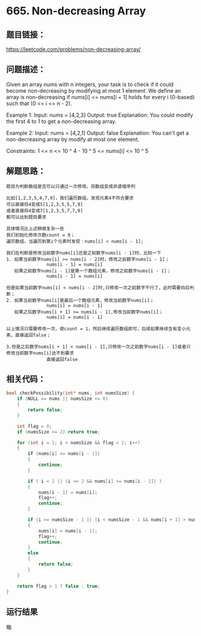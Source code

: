 # 665. Non-decreasing Array

## 题目链接：

https://leetcode.com/problems/non-decreasing-array/

## 问题描述：

Given an array nums with n integers, your task is to check if it could become non-decreasing by modifying at most 1 element.
We define an array is non-decreasing if nums[i] <= nums[i + 1] holds for every i (0-based) such that (0 <= i <= n - 2).

Example 1:
    Input: nums = [4,2,3]
    Output: true
    Explanation: You could modify the first 4 to 1 to get a non-decreasing array.

Example 2:
    Input: nums = [4,2,1]
    Output: false
    Explanation: You can't get a non-decreasing array by modify at most one element.

Constraints:
    1 <= n <= 10 ^ 4
    - 10 ^ 5 <= nums[i] <= 10 ^ 5
  
## 解题思路：

    题目为判断数组是否可以只通过一次修改，将数组变成非递增序列
    
    比如[1,2,3,5,4,7,9]，我们遍历数组，发现元素4不符合要求
    可以直接将4变成5[1,2,3,5,5,7,9]
    或者直接将4变成7[1,2,3,5,7,7,9]
    都可以达到题目要求
    
    具体情况比上述稍微复杂一些
    我们初始化修改次数count = 0；
    遍历数组，当遍历到第i个元素时发现：nums[i] < nums[i - 1];
    
    我们在判断是修改当前数字nums[i]还是之前数字nums[i - 1]时，比较一下
    1. 如果当前数字nums[i] >= nums[i - 2]时，修改之前数字nums[i - 1]；
                   nums[i - 1] = nums[i]
       如果之前数字nums[i - 1]是第一个数组元素，修改之前数字nums[i - 1]；
                   nums[i - 1] = nums[i]
    
    但是如果当前数字nums[i] < nums[i - 2]时,只修改一次之前数字不行了，此时需要向后判断；
    2. 如果当前数字nums[i]是最后一个数组元素，修改当前数字nums[i]；
                   nums[i] = nums[i - 1]
       如果之后数字nums[i + 1] >= nums[i - 1],修改当前数字nums[i]；
                   nums[i] = nums[i - 1]
    
    以上情况只需要修改一次，使count = 1，然后继续遍历数组即可，后续如果继续含有变小元素，直接返回false；
    
    3.但是之后数字nums[i + 1] < nums[i - 1],只修改一次之前数字nums[i - 1]或者只修改当前数字nums[i]达不到要求
                   直接返回false
    
    
    
## 相关代码：

```c
bool checkPossibility(int* nums, int numsSize) {
	if (NULL == nums || numsSize <= 0)
	{
		return false;
	}

	int flag = 0;
	if (numsSize <= 2) return true;

	for (int i = 1; i < numsSize && flag < 2; i++)
	{
		if (nums[i] >= nums[i - 1])
		{
			continue;
		}

		if ( i < 2 || (i >= 2 && nums[i] >= nums[i - 2]) )
		{
			nums[i - 1] = nums[i];
			flag++;
			continue;
		}

		if (i >= numsSize - 1 || (i < numsSize - 1 && nums[i + 1] > nums[i - 1]) )
		{
			nums[i] = nums[i - 1];
			flag++;
			continue;
		}
		else
		{
			return false;
		}
	}

	return flag > 1 ? false : true;
}
```

## 运行结果
略
